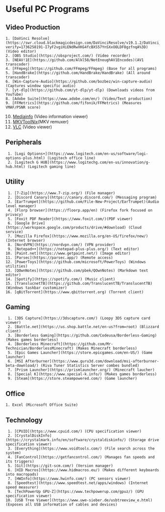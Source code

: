 # Useful PC Programs

## Video Production
    1. [DaVinci Resolve](https://swr.cloud.blackmagicdesign.com/DaVinciResolve/v19.1.2/DaVinci_Resolve_19.1.2_Windows.zip?verify=1736258191-I7yF2vgiHiENdRwXKG4fcBXS57YnSXxOOLDF8gzfnqA%3D) (Video editor)
    2. [OBS Studio](https://obsproject.com/) (Video recorder)
    3. [NEAV!1E](https://github.com/Alkl58/NotEnoughAV1Encodes)(AV1 transcoder)
    4. [FFmpeg](https://github.com/FFmpeg/FFmpeg) (Base for all programs)
    5. [HandBrake](https://github.com/HandBrake/HandBrake) (All around transcoder)
    6. [Win-Capture-Audio](https://github.com/bozbez/win-capture-audio) (Captures window specific audio)
    7. [yt-dlp](https://github.com/yt-dlp/yt-dlp) (Downloads videos from YouTube)
    8. [Adobe Suite](https://www.adobe.com/en/) (Video/Text production)
    9. [FFMetrics](https://github.com/fifonik/FFMetrics) (Measures VMAF/PSNR score)
   10. [Mediainfo](https://mediainfo.js.org/) (Video information viewer)
   11. [MKVToolNix](https://mkvtoolnix.download/)(MKV remuxer)
   12. [VLC](https://www.videolan.org/vlc/) (Video viewer)

## Peripherals
     1. [Logi Options+](https://www.logitech.com/en-us/software/logi-options-plus.html) (Logitech office line)
     2. [Logitech G HUB](https://www.logitechg.com/en-us/innovation/g-hub.html) (Logitech gaming line)

## Utility
     1. [7-Zip](https://www.7-zip.org/) (File manager)
     2. [Discord Canary](https://canary.discord.com/) (Messaging program)
     3. [EarTrumpet](https://github.com/File-New-Project/EarTrumpet)(Audio level manager)
     4. [Florp browser](https://floorp.app/en) (Firefox fork focused on privacy)
     5. [Foxit PDF Reader](https://www.foxit.com/)(PDF viewer)
     6. [Google Drive](https://workspace.google.com/products/drive/#download) (Cloud service)
     7. [Mozilla Firefox](https://www.mozilla.org/en-US/firefox/new/) (Internet browser)
     8. [NordVPN](https://nordvpn.com/) (VPN provider)
     9. [Notepad++](https://notepad-plus-plus.org/) (Text editor)
    10. [Paint.net](https://www.getpaint.net/) (Image editor)
    11. [Parsec](https://parsec.app/) (Remote access)
    12. [PowerToys](https://github.com/microsoft/PowerToys) (Windows utilities)
    13. [QOwnNotes](https://github.com/pbek/QOwnNotes) (Markdown text editor)
    14. [Spotify](https://spotify.com/) (Music client)
    15. [TranslucnetTB](https://github.com/TranslucentTB/TranslucentTB) (Windows taskbar customizer)
    16. [qBitTorrent](https://www.qbittorrent.org) (Torrent client)

## Gaming
     1. [3DS Capture](https://3dscapture.com/) (Loopy 3DS capture card viewer)
     2. [Battle.net](https://us.shop.battle.net/en-us?from=root) (Blizzard client)
     3. [Borderless Gaming](https://github.com/Codeusa/Borderless-Gaming)(Makes games borderless)
     4. [Borderless Minecraft](https://github.com/Mr-Technician/BorderlessMinecraft) (Makes Minecraft borderless)
     5. [Epic Games Launcher](https://store.epicgames.com/en-US/) (Game launcher)
     6. [MSI Afterburner](https://www.guru3d.com/download/msi-afterburner-beta-download/) (Riva Tuner Statistics Server combes bundled)
     7. [Prism Launcher](https://prismlauncher.org/) (Minecraft laucher)
     8. [Special K](https://www.special-k.info/) (Makes games borderless)
     9. [Steam](https://store.steampowered.com/) (Game launcher)

## Office
    1. Excel (Microsoft Office Suite)

## Technology
     1. [CPUID](https://www.cpuid.com/) (CPU specification viewer)
     2. [CrystalDiskInfo](https://crystalmark.info/en/software/crystaldiskinfo/) (Storage drive specification viewer)
     3. [Everything](https://www.voidtools.com/) (File search across the system)
     4. [FanControl](https://getfancontrol.com/) (Manages fan speeds and its triggers)
     5. [Git](https://git-scm.com/) (Version manager)
     6. [HID Macros](https://www.hidmacros.eu/) (Makes different keyboards into macropads)
     7. [HWInfo](https://www.hwinfo.com/) (PC sensors viewer)
     8. [Speedtest](https://www.speedtest.net/apps/windows) (Internet speed measurer)
     9. [TechPowerUp GPU-Z](https://www.techpowerup.com/gpuz/) (GPU specification viewer)
    10. [USB Tree Viewer](https://www.uwe-sieber.de/usbtreeview_e.html) (Exposes all USB information of cables and devices)
